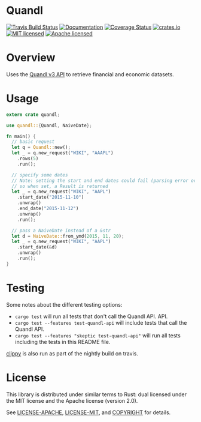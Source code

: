 # Quandl
[![Travis Build Status](https://img.shields.io/travis/frostly/quandl.svg)](https://travis-ci.org/frostly/quandl)
[![Documentation](https://img.shields.io/badge/docs-latest-C9893D.svg)](https://open.frostly.com/quandl)
[![Coverage Status](https://img.shields.io/coveralls/frostly/quandl.svg)](https://coveralls.io/github/frostly/quandl?branch=master)
[![crates.io](https://img.shields.io/crates/v/quandl.svg)](https://crates.io/crates/quandl)
[![MIT licensed](https://img.shields.io/badge/license-MIT-blue.svg)](./LICENSE-MIT)
[![Apache licensed](https://img.shields.io/badge/license-Apache-blue.svg)](./LICENSE-APACHE)

# Overview

Uses the [Quandl v3 API](https://www.quandl.com/docs/api) to retrieve financial and economic
datasets.

# Usage

```rust
extern crate quandl;

use quandl::{Quandl, NaiveDate};

fn main() {
  // basic request
  let q = Quandl::new();
  let _ = q.new_request("WIKI", "AAAPL")
    .rows(5)
    .run();

  // specify some dates
  // Note: setting the start and end dates could fail (parsing error or inconsistency)
  // so when set, a Result is returned
  let _ = q.new_request("WIKI", "AAPL")
    .start_date("2015-11-10")
    .unwrap()
    .end_date("2015-11-12")
    .unwrap()
    .run();

  // pass a NaiveDate instead of a &str
  let d = NaiveDate::from_ymd(2015, 11, 20);
  let _ = q.new_request("WIKI", "AAPL")
    .start_date(&d)
    .unwrap()
    .run();
}
```

# Testing

Some notes about the different testing options:

- `cargo test` will run all tests that don't call the Quandl API.
API.
- `cargo test --features test-quandl-api` will include tests that call the Quandl API.
- `cargo test --features "skeptic test-quandl-api"` will run all tests including the tests in this
README file.

[clippy](https://github.com/Manishearth/rust-clippy) is also run as part of the nightly build on travis.

# License

This library is distributed under similar terms to Rust: dual licensed under the MIT license and the Apache license (version 2.0).

See [LICENSE-APACHE](LICENSE-APACHE), [LICENSE-MIT](LICENSE-MIT), and [COPYRIGHT](COPYRIGHT) for details.
